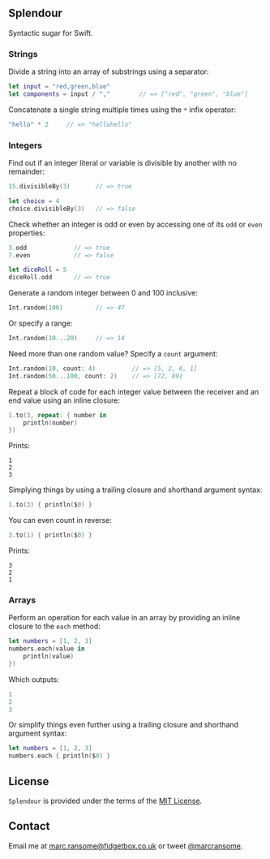 ## Splendour
Syntactic sugar for Swift.

### Strings

Divide a string into an array of substrings using a separator:

```swift
let input = "red,green,blue"
let components = input / ","		// => ["red", "green", "blue"]
```

Concatenate a single string multiple times using the `*` infix operator:

```swift
"hello" * 2		// => "hellohello"
```

### Integers

Find out if an integer literal or variable is divisible by another with no remainder:

```swift
15.divisibleBy(3)       // => true

let choice = 4
choice.divisibleBy(3)   // => false
```
Check whether an integer is odd or even by accessing one of its `odd` or `even` properties:

```swift
3.odd             // => true
7.even            // => false

let diceRoll = 5
diceRoll.odd      // => true
```

Generate a random integer between 0 and 100 inclusive:

```swift
Int.random(100)			// => 47
```

Or specify a range:

```swift
Int.random(10...20)		// => 14
```

Need more than one random value? Specify a `count` argument:

```swift
Int.random(10, count: 4)          // => [5, 2, 6, 1]
Int.random(50...100, count: 2)    // => [72, 89]
```

Repeat a block of code for each integer value between the receiver and an end value using an inline closure:

```swift
1.to(3, repeat: { number in
    println(number)
})
```

Prints:

```
1
2
3
```

Simplying things by using a trailing closure and shorthand argument syntax:

```swift
1.to(3) { println($0) }
```

You can even count in reverse:

```swift
3.to(1) { println($0) }
```

Prints:

```
3
2
1
```

### Arrays

Perform an operation for each value in an array by providing an inline closure to the `each` method:

```swift
let numbers = [1, 2, 3]
numbers.each(value in
    println(value)
})
```

Which outputs:

```swift
1
2
3
```

Or simplify things even further using a trailing closure and shorthand argument syntax:

```swift
let numbers = [1, 2, 3]
numbers.each { println($0) }
```

## License
`Splendour` is provided under the terms of the [MIT License](http://opensource.org/licenses/mit-license.php).

## Contact
Email me at [marc.ransome@fidgetbox.co.uk](mailto:marc.ransome@fidgetbox.co.uk) or tweet [@marcransome](http://www.twitter.com/marcransome).
